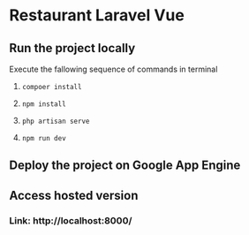 # Restaurant Laravel Vue

## Run the project locally

Execute the fallowing sequence of commands in terminal

1. `compoer install`

2. `npm install`

3. `php artisan serve`

4. `npm run dev`

## Deploy the project on Google App Engine

## Access hosted version

### Link: http://localhost:8000/
